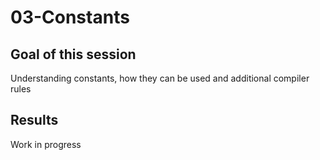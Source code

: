 # 03-Constants

## Goal of this session

Understanding constants, how they can be used and additional compiler rules

## Results

Work in progress
